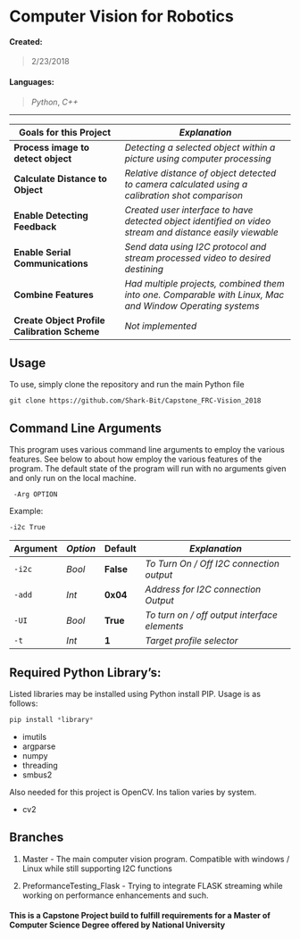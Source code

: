 # Computer Vision for Robotics

#### Created:
> 2/23/2018

#### Languages:
> _Python_, _C++_
***


**Goals for this Project** | _Explanation_
------------------------ | --------------------
**Process image to detect object** | _Detecting a selected object within a picture using computer processing_
**Calculate Distance to Object** | _Relative distance of object detected to camera calculated using a calibration shot comparison_
**Enable Detecting Feedback** | _Created user interface to have detected object identified on video stream and distance easily viewable_
**Enable Serial Communications** | _Send data using I2C protocol and stream processed video to desired destining_
**Combine Features** | _Had multiple projects, combined them into one. Comparable with Linux, Mac and Window Operating systems_
**Create Object Profile Calibration Scheme** | _Not implemented_

## Usage
To use, simply clone the repository and run the main Python file
```
git clone https://github.com/Shark-Bit/Capstone_FRC-Vision_2018
```

## Command Line Arguments
This program uses various command line arguments to employ the various features. See below to about how employ the various features of the program. The default state of the program will run with no arguments given and only run on the local machine.

` -Arg OPTION`

Example:

`-i2c True`

**Argument** | _Option_ | **Default** | _Explanation_
------------ | -------- | ----------- | --------------
`-i2c` | _Bool_ | **False** |  _To Turn On / Off I2C connection output_
`-add` | _Int_ | **0x04** |  _Address for I2C connection Output_
`-UI` | _Bool_ | **True** |  _To turn on / off output interface elements_
`-t` | _Int_ | **1** |  _Target profile selector_



## Required Python Library’s: 
Listed libraries may be installed using Python install PIP. Usage is as follows:
```python
pip install *library*
```
- imutils
- argparse
- numpy
- threading
- smbus2

Also needed for this project is OpenCV. Ins talion varies by system.

- cv2

## Branches

1. Master - The main computer vision program. Compatible with windows / Linux while still supporting I2C functions

2. PreformanceTesting_Flask - Trying to integrate FLASK streaming while working on performance enhancements and such. 






#### This is a Capstone Project build to fulfill requirements for a Master of Computer Science Degree offered by National University
